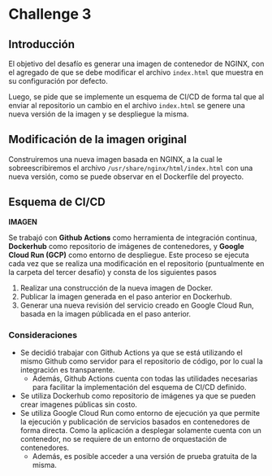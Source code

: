 # Challenge 3

## Introducción

El objetivo del desafío es generar una imagen de contenedor de NGINX, con el agregado de que se debe modificar el archivo `index.html` que muestra en su configuración por defecto. 

Luego, se pide que se implemente un esquema de CI/CD de forma tal que al enviar al repositorio un cambio en el archivo `index.html` se genere una nueva versión de la imagen y se despliegue la misma. 

## Modificación de la imagen original

Construiremos una nueva imagen basada en NGINX, a la cual le sobreescribiremos el archivo `/usr/share/nginx/html/index.html` con una nueva versión, como se puede observar en el Dockerfile del proyecto. 

## Esquema de CI/CD

**IMAGEN**

Se trabajó con **Github Actions** como herramienta de integración continua, **Dockerhub** como repositorio de imágenes de contenedores, y **Google Cloud Run (GCP)** como entorno de despliegue. Este proceso se ejecuta cada vez que se realiza una modificación en el repositorio (puntualmente en la carpeta del tercer desafío) y consta de los siguientes pasos

1. Realizar una construcción de la nueva imagen de Docker.
1. Publicar la imagen generada en el paso anterior en Dockerhub.
1. Generar una nueva revisión del servicio creado en Google Cloud Run, basada en la imagen públicada en el paso anterior.

### Consideraciones

* Se decidió trabajar con Github Actions ya que se está utilizando el mismo Github como servidor para el repositorio de código, por lo cual la integración es transparente. 
    * Además, Github Actions cuenta con todas las utilidades necesarias para facilitar la implementación del esquema de CI/CD definido.
* Se utiliza Dockerhub como repositorio de imágenes ya que se pueden crear imagenes públicas sin costo. 
* Se utiliza Google Cloud Run como entorno de ejecución ya que permite la ejecución y publicación de servicios basados en contenedores de forma directa. Como la aplicación a desplegar solamente cuenta con un contenedor, no se requiere de un entorno de orquestación de contenedores. 
    * Además, es posible acceder a una versión de prueba gratuita de la misma. 
